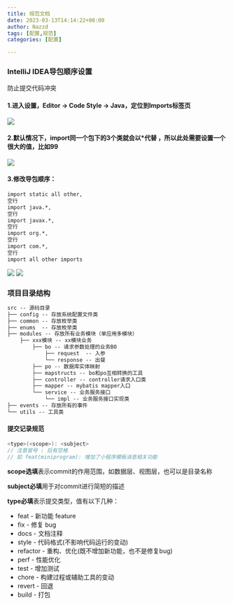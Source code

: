 ```yaml
---
title: 规范文档
date: 2023-03-13T14:14:22+08:00
author: Nazzd
tags: [配置,规范]
categories: [配置]

---
```


### IntelliJ IDEA导包顺序设置

防止提交代码冲突

#### 1.进入设置，Editor -> Code Style -> Java，定位到Imports标签页

![](1.png)

#### 2.默认情况下，import同一个包下的3个类就会以*代替 ，所以此处需要设置一个很大的值，比如99

![](2.png)

#### 3.修改导包顺序：
``` markdown
import static all other, 
空行
import java.*, 
空行
import javax.*, 
空行
import org.*, 
空行
import com.*, 
空行
import all other imports
```
![](3.png)
![](4.png)

### 项目目录结构
``` markdown
src -- 源码目录
├── config -- 存放系统配置文件类
├── common -- 存放枚举类
├── enums  -- 存放枚举类
├── modules -- 存放所有业务模块（单应用多模块）
	├── xxx模块 -- xx模块业务
		├── bo -- 请求参数处理的业务BO
			├── request  -- 入参
    		└── response -- 出餐
    	├── po -- 数据库实体映射
    	├── mapstructs -- bo和po互相转换的工具
    	├── controller -- controller请求入口类
    	├── mapper -- mybatis mapper入口
    	└── service -- 业务服务接口
    		└── impl -- 业务服务接口实现类
├── events -- 存放所有的事件
└── utils -- 工具类
```

#### 提交记录规范

```java
<type>(<scope>): <subject>
// 注意冒号 : 后有空格
// 如 feat(miniprogram): 增加了小程序模板消息相关功能
```

**scope选填**表示commit的作用范围，如数据层、视图层，也可以是目录名称 

**subject必填**用于对commit进行简短的描述 

**type必填**表示提交类型，值有以下几种：

- feat - 新功能 feature
- fix - 修复 bug
- docs - 文档注释
- style - 代码格式(不影响代码运行的变动)
- refactor - 重构、优化(既不增加新功能，也不是修复bug)
- perf - 性能优化
- test - 增加测试
- chore - 构建过程或辅助工具的变动
- revert - 回退
- build - 打包

